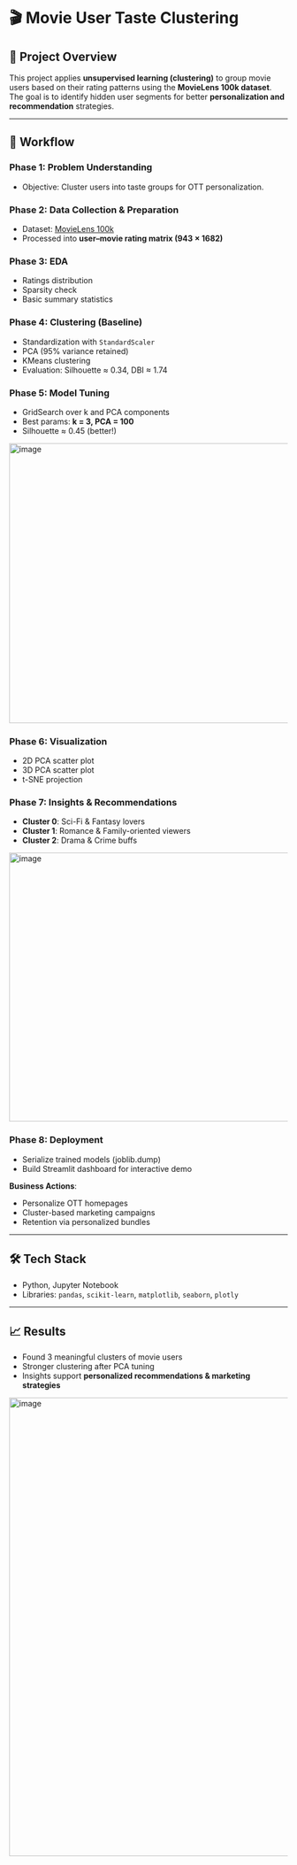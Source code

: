 # 🎬 Movie User Taste Clustering

## 📌 Project Overview
This project applies **unsupervised learning (clustering)** to group movie users based on their rating patterns using the **MovieLens 100k dataset**. The goal is to identify hidden user segments for better **personalization and recommendation** strategies.

---

## 🚀 Workflow
### Phase 1: Problem Understanding
- Objective: Cluster users into taste groups for OTT personalization.

### Phase 2: Data Collection & Preparation
- Dataset: [MovieLens 100k](https://grouplens.org/datasets/movielens/100k/)
- Processed into **user–movie rating matrix (943 × 1682)**

### Phase 3: EDA
- Ratings distribution
- Sparsity check
- Basic summary statistics

### Phase 4: Clustering (Baseline)
- Standardization with `StandardScaler`
- PCA (95% variance retained)
- KMeans clustering
- Evaluation: Silhouette ≈ 0.34, DBI ≈ 1.74

### Phase 5: Model Tuning
- GridSearch over k and PCA components
- Best params: **k = 3, PCA = 100**
- Silhouette ≈ 0.45 (better!)

<img width="698" height="506" alt="image" src="https://github.com/user-attachments/assets/25abf347-53f9-4608-8e3a-a2fb8dac1f7d" />


### Phase 6: Visualization
- 2D PCA scatter plot
- 3D PCA scatter plot
- t-SNE projection

### Phase 7: Insights & Recommendations
- **Cluster 0**: Sci-Fi & Fantasy lovers
- **Cluster 1**: Romance & Family-oriented viewers
- **Cluster 2**: Drama & Crime buffs

<img width="552" height="486" alt="image" src="https://github.com/user-attachments/assets/77097bc7-dd7a-4006-ad79-44d0f6dda9fa" />


### Phase 8: Deployment
- Serialize trained models (joblib.dump)
- Build Streamlit dashboard for interactive demo


**Business Actions**:
- Personalize OTT homepages
- Cluster-based marketing campaigns
- Retention via personalized bundles

---

## 🛠 Tech Stack
- Python, Jupyter Notebook
- Libraries: `pandas`, `scikit-learn`, `matplotlib`, `seaborn`, `plotly`

---

## 📈 Results
- Found 3 meaningful clusters of movie users
- Stronger clustering after PCA tuning
- Insights support **personalized recommendations & marketing strategies**

<img width="1850" height="829" alt="image" src="https://github.com/user-attachments/assets/12c6cee2-e392-4898-81a4-a726af61b1ec" />


